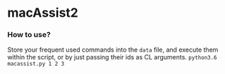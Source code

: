 # macAssist2

### How to use?

Store your frequent used commands into the `data` file, and execute them within the script, or by just passing their ids as CL arguments.
`python3.6 macassist.py 1 2 3`
